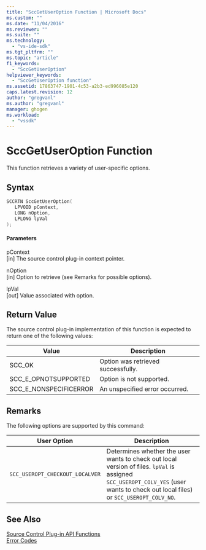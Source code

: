 ```yaml
---
title: "SccGetUserOption Function | Microsoft Docs"
ms.custom: ""
ms.date: "11/04/2016"
ms.reviewer: ""
ms.suite: ""
ms.technology: 
  - "vs-ide-sdk"
ms.tgt_pltfrm: ""
ms.topic: "article"
f1_keywords: 
  - "SccGetUserOption"
helpviewer_keywords: 
  - "SccGetUserOption function"
ms.assetid: 17863747-1901-4c53-a2b3-ed996085e120
caps.latest.revision: 12
author: "gregvanl"
ms.author: "gregvanl"
manager: ghogen
ms.workload: 
  - "vssdk"
---
```

# SccGetUserOption Function
This function retrieves a variety of user-specific options.  
  
## Syntax  
  
```cpp  
SCCRTN SccGetUserOption(  
   LPVOID pContext,  
   LONG nOption,  
   LPLONG lpVal  
);  
```  
  
#### Parameters  
 pContext  
 [in] The source control plug-in context pointer.  
  
 nOption  
 [in] Option to retrieve (see Remarks for possible options).  
  
 lpVal  
 [out] Value associated with option.  
  
## Return Value  
 The source control plug-in implementation of this function is expected to return one of the following values:  
  
|Value|Description|  
|-----------|-----------------|  
|SCC_OK|Option was retrieved successfully.|  
|SCC_E_OPNOTSUPPORTED|Option is not supported.|  
|SCC_E_NONSPECIFICERROR|An unspecified error occurred.|  
  
## Remarks  
 The following options are supported by this command:  
  
|User Option|Description|  
|-----------------|-----------------|  
|`SCC_USEROPT_CHECKOUT_LOCALVER`|Determines whether the user wants to check out local version of files. `lpVal` is assigned `SCC_USEROPT_COLV_YES` (user wants to check out local files) or `SCC_USEROPT_COLV_NO`.|  
  
## See Also  
 [Source Control Plug-in API Functions](../extensibility/source-control-plug-in-api-functions.md)   
 [Error Codes](../extensibility/error-codes.md)
